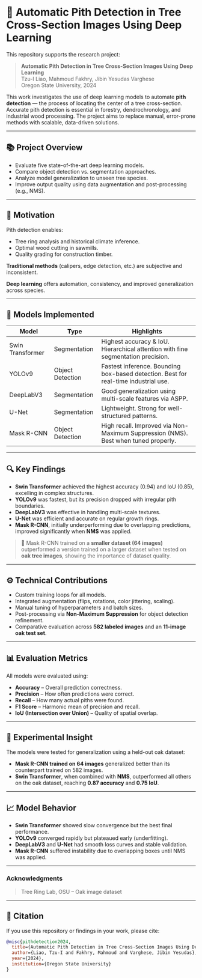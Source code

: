 # 🌲 Automatic Pith Detection in Tree Cross-Section Images Using Deep Learning

This repository supports the research project:

> **Automatic Pith Detection in Tree Cross-Section Images Using Deep Learning**  
> Tzu-I Liao, Mahmoud Fakhry, Jibin Yesudas Varghese  
> Oregon State University, 2024

This work investigates the use of deep learning models to automate **pith detection** — the process of locating the center of a tree cross-section. Accurate pith detection is essential in forestry, dendrochronology, and industrial wood processing. The project aims to replace manual, error-prone methods with scalable, data-driven solutions.

---

## 📚 Project Overview

- Evaluate five state-of-the-art deep learning models.
- Compare object detection vs. segmentation approaches.
- Analyze model generalization to unseen tree species.
- Improve output quality using data augmentation and post-processing (e.g., NMS).

---

## 🧠 Motivation

Pith detection enables:

- Tree ring analysis and historical climate inference.
- Optimal wood cutting in sawmills.
- Quality grading for construction timber.

**Traditional methods** (calipers, edge detection, etc.) are subjective and inconsistent.

**Deep learning** offers automation, consistency, and improved generalization across species.

---

## 🧠 Models Implemented

| Model             | Type            | Highlights |
|------------------|------------------|------------|
| Swin Transformer | Segmentation     | Highest accuracy & IoU. Hierarchical attention with fine segmentation precision. |
| YOLOv9            | Object Detection | Fastest inference. Bounding box-based detection. Best for real-time industrial use. |
| DeepLabV3         | Segmentation     | Good generalization using multi-scale features via ASPP. |
| U-Net             | Segmentation     | Lightweight. Strong for well-structured patterns. |
| Mask R-CNN        | Object Detection | High recall. Improved via Non-Maximum Suppression (NMS). Best when tuned properly. |

---

## 🔍 Key Findings

- **Swin Transformer** achieved the highest accuracy (0.94) and IoU (0.85), excelling in complex structures.
- **YOLOv9** was fastest, but its precision dropped with irregular pith boundaries.
- **DeepLabV3** was effective in handling multi-scale textures.
- **U-Net** was efficient and accurate on regular growth rings.
- **Mask R-CNN**, initially underperforming due to overlapping predictions, improved significantly when **NMS** was applied.

> 🧠 Mask R-CNN trained on a **smaller dataset (64 images)** outperformed a version trained on a larger dataset when tested on **oak tree images**, showing the importance of dataset quality.

---

## ⚙️ Technical Contributions

- Custom training loops for all models.
- Integrated augmentation (flips, rotations, color jittering, scaling).
- Manual tuning of hyperparameters and batch sizes.
- Post-processing via **Non-Maximum Suppression** for object detection refinement.
- Comparative evaluation across **582 labeled images** and an **11-image oak test set**.

---

## 📊 Evaluation Metrics

All models were evaluated using:

- **Accuracy** – Overall prediction correctness.
- **Precision** – How often predictions were correct.
- **Recall** – How many actual piths were found.
- **F1 Score** – Harmonic mean of precision and recall.
- **IoU (Intersection over Union)** – Quality of spatial overlap.

---

## 🧪 Experimental Insight

The models were tested for generalization using a held-out oak dataset:

- **Mask R-CNN trained on 64 images** generalized better than its counterpart trained on 582 images.
- **Swin Transformer**, when combined with **NMS**, outperformed all others on the oak dataset, reaching **0.87 accuracy** and **0.75 IoU**.

---

## 📈 Model Behavior

- **Swin Transformer** showed slow convergence but the best final performance.
- **YOLOv9** converged rapidly but plateaued early (underfitting).
- **DeepLabV3** and **U-Net** had smooth loss curves and stable validation.
- **Mask R-CNN** suffered instability due to overlapping boxes until NMS was applied.

---
### Acknowledgments

>Tree Ring Lab, OSU – Oak image dataset
---
## 📝 Citation

If you use this repository or findings in your work, please cite:

```bibtex
@misc{pithdetection2024,
  title={Automatic Pith Detection in Tree Cross-Section Images Using Deep Learning},
  author={Liao, Tzu-I and Fakhry, Mahmoud and Varghese, Jibin Yesudas},
  year={2024},
  institution={Oregon State University}
}

